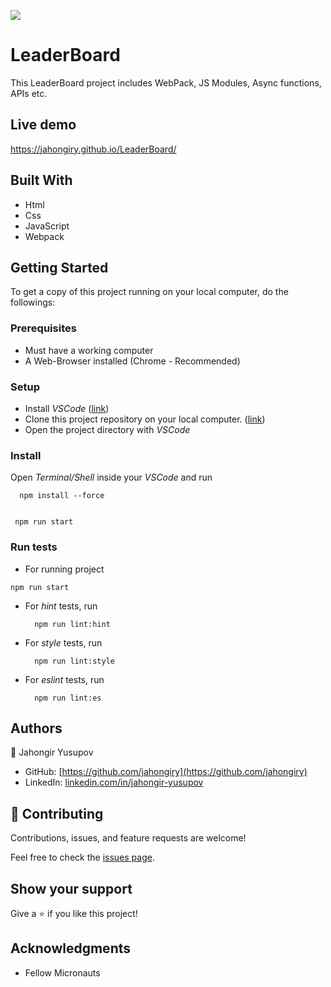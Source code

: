 ![](https://img.shields.io/badge/Microverse-blueviolet)

# LeaderBoard
This LeaderBoard project includes WebPack, JS Modules, Async functions, APIs etc.

## Live demo 
https://jahongiry.github.io/LeaderBoard/

## Built With

- Html
- Css
- JavaScript
- Webpack

## Getting Started

To get a copy of this project running on your local computer, do the followings:

### Prerequisites

- Must have a working computer
- A Web-Browser installed (Chrome - Recommended)

### Setup

- Install _VSCode_ ([link](https://code.visualstudio.com/download))
- Clone this project repository on your local computer. ([link](https://github.com/jahongiry/LeaderBoard.git))
- Open the project directory with _VSCode_

### Install

Open _Terminal/Shell_ inside your _VSCode_ and run

  ```
    npm install --force
    
  ```
   ```
    npm run start
  ```

### Run tests

- For running project

 `npm run start`

- For _hint_ tests, run
  ```
    npm run lint:hint
  ```
- For _style_ tests, run
  ```
    npm run lint:style
  ```
- For _eslint_ tests, run
  ```
    npm run lint:es
  ```

## Authors

👤 Jahongir Yusupov

- GitHub: [https://github.com/jahongiry](https://github.com/jahongiry)
- LinkedIn: [linkedin.com/in/jahongir-yusupov](linkedin.com/in/jahongir-yusupov)

## 🤝 Contributing

Contributions, issues, and feature requests are welcome!

Feel free to check the [issues page](../../issues/).

## Show your support

Give a ⭐️ if you like this project!

## Acknowledgments

- Fellow Micronauts
